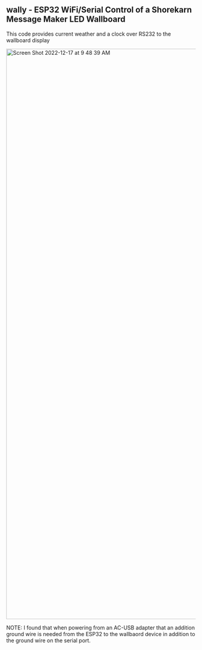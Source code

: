 ## wally - ESP32 WiFi/Serial Control of a Shorekarn Message Maker LED Wallboard

This code provides current weather and a clock over RS232 to the wallboard display

<img width="1515" alt="Screen Shot 2022-12-17 at 9 48 39 AM" src="https://user-images.githubusercontent.com/66791904/208247622-8f06dd40-4752-423a-a5da-bf6840bb193b.png">

NOTE: I found that when powering from an AC-USB adapter that an addition ground wire is needed from the ESP32 to the wallbaord device in addition to the ground wire on the serial port.
